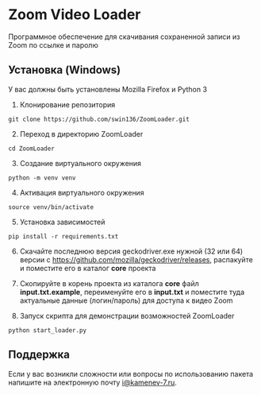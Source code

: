 # Zoom Video Loader
Программное обеспечение для скачивания сохраненной записи из Zoom по ссылке и паролю <!-- описание репозитория -->
## Установка (Windows)
У вас должны быть установлены Mozilla Firefox и Python 3

1. Клонирование репозитория 

```git clone https://github.com/swin136/ZoomLoader.git```

2. Переход в директорию ZoomLoader

```cd ZoomLoader```

3. Создание виртуального окружения

```python -m venv venv```

4. Активация виртуального окружения

```source venv/bin/activate```

5. Установка зависимостей

```pip install -r requirements.txt```

6. Скачайте последнюю версия geckodriver.exe нужной (32 или 64) версии с https://github.com/mozilla/geckodriver/releases, распакуйте и поместите его в каталог <b>core</b> проекта

7. Скопируйте в корень проекта из каталога <b>core</b> файл <b>input.txt.example</b>, переименуйте его в <b>input.txt</b> и поместите туда актуальные данные (логин/пароль) для доступа к видео Zoom

8. Запуск скрипта для демонстрации возможностей ZoomLoader

```python start_loader.py```

## Поддержка
Если у вас возникли сложности или вопросы по использованию пакета напишите на электронную почту <i@kamenev-7.ru>.
